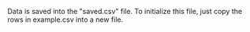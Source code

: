 Data is saved into the "saved.csv" file. To initialize this file, just copy the rows in example.csv into a new file.